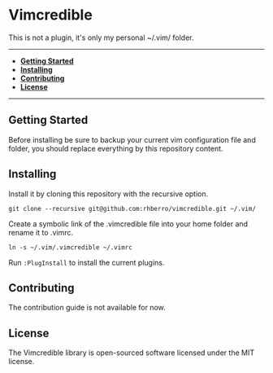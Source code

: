 # Vimcredible

This is not a plugin, it's only my personal ~/.vim/ folder.

---

- [**Getting Started**](#getting-started)
- [**Installing**](#installing)
- [**Contributing**](#contributing)
- [**License**](#license)

---

## Getting Started

Before installing be sure to backup your current vim configuration file and folder, you should replace everything by this repository content.

## Installing

Install it by cloning this repository with the recursive option.

```
git clone --recursive git@github.com:rhberro/vimcredible.git ~/.vim/
```

Create a symbolic link of the .vimcredible file into your home folder and rename it to .vimrc.

```
ln -s ~/.vim/.vimcredible ~/.vimrc
```

Run ```:PlugInstall``` to install the current plugins.

## Contributing

The contribution guide is not available for now.

## License

The Vimcredible library is open-sourced software licensed under the MIT license.
